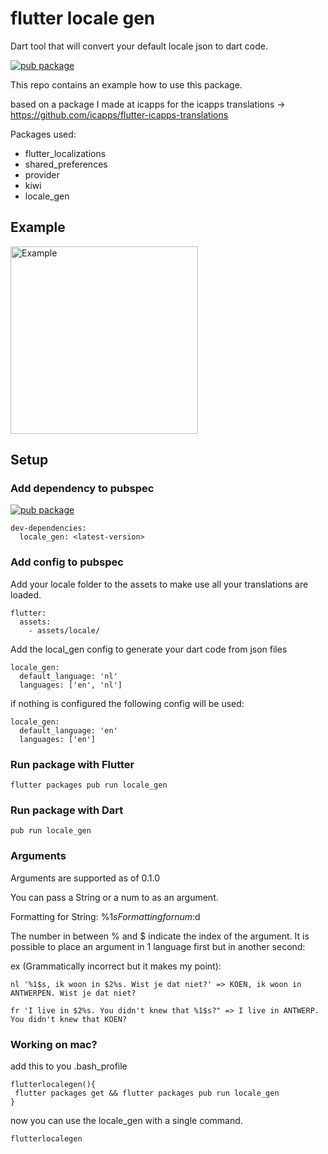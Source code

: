# flutter locale gen

Dart tool that will convert your default locale json to dart code.

[![pub package](https://img.shields.io/pub/v/locale_gen.svg)](https://pub.dartlang.org/packages/locale_gen)

This repo contains an example how to use this package.

based on a package I made at icapps for the icapps translations -> https://github.com/icapps/flutter-icapps-translations

Packages used:
 - flutter_localizations
 - shared_preferences
 - provider
 - kiwi
 - locale_gen

## Example

<img src="https://github.com/vanlooverenkoen/locale_gen/blob/master/assets/example.gif?raw=true" alt="Example" width="300"/>

## Setup

### Add dependency to pubspec

[![pub package](https://img.shields.io/pub/v/locale_gen.svg)](https://pub.dartlang.org/packages/locale_gen)
```
dev-dependencies:
  locale_gen: <latest-version>
```

### Add config to pubspec

Add your locale folder to the assets to make use all your translations are loaded.
```
flutter:
  assets:
    - assets/locale/
```

Add the local_gen config to generate your dart code from json files
```
locale_gen:
  default_language: 'nl'
  languages: ['en', 'nl']
```

if nothing is configured the following config will be used:
```
locale_gen:
  default_language: 'en'
  languages: ['en']
```

### Run package with Flutter

```
flutter packages pub run locale_gen
```

### Run package with Dart

```
pub run locale_gen
```

### Arguments

Arguments are supported as of 0.1.0

You can pass a String or a num to as an argument.

Formatting for String: %1$s
Formatting for num: %1$d

The number in between % and $ indicate the index of the argument. It is possible to place an argument in 1 language first but in another second:

ex (Grammatically incorrect but it makes my point):

```
nl '%1$s, ik woon in $2%s. Wist je dat niet?' => KOEN, ik woon in ANTWERPEN. Wist je dat niet?

fr 'I live in $2%s. You didn't knew that %1$s?" => I live in ANTWERP. You didn't knew that KOEN?
```

### Working on mac?

add this to you .bash_profile

```
flutterlocalegen(){
 flutter packages get && flutter packages pub run locale_gen
}
```

now you can use the locale_gen with a single command.

```
flutterlocalegen
```